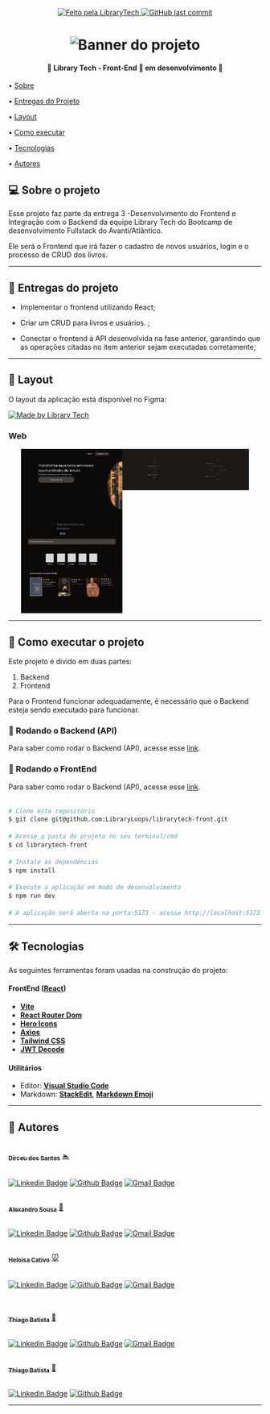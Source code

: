   

<p  align="center">

<a  href="https://github.com/LibraryLoops">

<img  alt="Feito pela LibraryTech"  src="https://img.shields.io/badge/feito%20por-Library Tech-%237519C1">

</a>

  

<a  href="https://github.com/LibraryLoops/librarytech-front/commits/main">

<img  alt="GitHub last commit"  src="https://img.shields.io/github/last-commit/LibraryLoops/librarytech-front">

</a>

  

</p>

<h1  align="center">

<img  alt="Banner do projeto"  title="#Entrega 2 - Desenvolvendo a API"  src="https://i.ibb.co/xmHXfct/Frame-Tech.png"  />

</h1>

  

<h4  align="center">

🚧 Library Tech - Front-End 🚀 em desenvolvimento 🚧

</h4>

  

<p  align="center">

• <a  href="#-sobre-o-projeto">Sobre</a>

• <a  href="#-entregas-do-projeto">Entregas do Projeto</a>

• <a  href="#-layout">Layout</a>

• <a  href="#-como-executar-o-projeto">Como executar</a>

• <a  href="#-tecnologias">Tecnologias</a>

• <a  href="#-autores">Autores</a>

</p>

  
  

## 💻 Sobre o projeto

  

Esse projeto faz parte da entrega 3 -Desenvolvimento do Frontend e Integração com o Backend da equipe Library Tech do Bootcamp de desenvolvimento Fullstack do Avanti/Atlântico.

  

Ele será o Frontend que irá fazer o cadastro de novos usuários, login e o processo de CRUD dos livros.

  

---
  

## 📑 Entregas do projeto

  

- Implementar o frontend utilizando React;

- Criar um CRUD para livros e usuários. ;

- Conectar o frontend à API desenvolvida na fase anterior, garantindo que as
operações citadas no item anterior sejam executadas corretamente;  
  

---

## 🎨 Layout

O layout da aplicação está disponível no Figma:

<a href="https://www.figma.com/design/EfxH0cGWFCgXL3F7RF2IMM/library-loops?node-id=0-1&t=3xg3OV0uJ0WTWwIp-1">
  <img alt="Made by Library Tech" src="https://img.shields.io/badge/Acessar%20Layout%20-Figma-%2304D361">
</a>

### Web

<p align="center" style="display: flex; align-items: flex-start; justify-content: center;">
  <img alt="LibraryTech" title="#LibraryTech" src="./src/assets/Home.png" width="40%">
  <img alt="LibraryTech" title="#LibraryTech" src="./src/assets/Login.png" width="25%" align="top">
  <img alt="LibraryTech" title="#LibraryTech" src="./src/assets/Cadastro.png" width="25%" align="top">
</p>


---

## 🚀 Como executar o projeto

Este projeto é divido em duas partes:
1. Backend
2. Frontend

Para o Frontend funcionar adequadamente, é necessário que o Backend esteja sendo executado para funcionar.
  

### 🎲 Rodando o Backend (API)

Para saber como rodar o Backend (API), acesse esse [link](https://github.com/LibraryLoops/entrega2-api).  


### 🎲 Rodando o FrontEnd

Para saber como rodar o Backend (API), acesse esse [link](https://github.com/LibraryLoops/entrega2-api).  

```bash

# Clone este repositório
$ git clone git@github.com:LibraryLoops/librarytech-front.git

# Acesse a pasta do projeto no seu terminal/cmd
$ cd librarytech-front

# Instale as dependências
$ npm install

# Execute a aplicação em modo de desenvolvimento
$ npm run dev

# A aplicação será aberta na porta:5173 - acesse http://localhost:5173

```

---

## 🛠 Tecnologias

  

As seguintes ferramentas foram usadas na construção do projeto:


#### **FrontEnd** ([React](https://reactjs.org/))

  
-   **[Vite](https://vitejs.dev/)**
-   **[React Router Dom](https://github.com/ReactTraining/react-router/tree/master/packages/react-router-dom)**
-   **[Hero Icons](https://heroicons.com/)**
-   **[Axios](https://github.com/axios/axios)**
-   **[Tailwind CSS](https://tailwindcss.com/docs/installation)**
-   **[JWT Decode](https://github.com/auth0/jwt-decode)**


#### **Utilitários**

- Editor: **[Visual Studio Code](https://code.visualstudio.com/)**
- Markdown: **[StackEdit](https://stackedit.io/)**, **[Markdown Emoji](https://gist.github.com/rxaviers/7360908)**


---

## 🦸 Autores

  

<a  href="https://github.com/Dirceusljr">

<img  style="border-radius: 50%;"  src="https://avatars.githubusercontent.com/u/141691213?v=4"  width="100px;"  alt=""/>
<br  />
<sub><b>Dirceu dos Santos</b></sub></a>  <a  href="https://github.com/Dirceusljr"  title="Github">🏊</a>
<br />
<br />

[![Linkedin Badge](https://img.shields.io/badge/-Dirceu-blue?style=flat-square&logo=Linkedin&logoColor=white&link=https://www.linkedin.com/in/tgmarinho/)](https://www.linkedin.com/in/dirceusljr/)
[![Github Badge](https://img.shields.io/badge/-Dirceusljr-000000?style=flat-square&logo=Github&logoColor=white&link=https://github.com/Dirceusljr)](https://github.com/Dirceusljr)
[![Gmail Badge](https://img.shields.io/badge/-dirceusljr@gmail.com-c14438?style=flat-square&logo=Gmail&logoColor=white&link=mailto:dirceusljr@gmail.com@gmail.com)](mailto:dirceusljr@gmail.com)


<a  href="https://github.com/alexandrosousadev">

<img  style="border-radius: 50%;"  src="https://avatars.githubusercontent.com/u/106404030?v=4"  width="100px;"  alt=""/>
<br  />
<sub><b>Alexandro Sousa</b></sub></a>  <a  href="https://github.com/alexandrosousadev"  title="Github">🚀</a>
<br />
<br />

[![Linkedin Badge](https://img.shields.io/badge/-Alexandro-blue?style=flat-square&logo=Linkedin&logoColor=white&link=https://www.linkedin.com/in/alexandrosousa009/)](https://www.linkedin.com/in/alexandrosousa009/)
[![Github Badge](https://img.shields.io/badge/-Alexandro-000000?style=flat-square&logo=Github&logoColor=white&link=https://github.com/alexandrosousadev)](https://github.com/alexandrosousadev)
[![Gmail Badge](https://img.shields.io/badge/-alexandrosousa01@gmail.com-c14438?style=flat-square&logo=Gmail&logoColor=white&link=mailto:alexandrosousa01@gmail.com@gmail.com)](mailto:alexandrosousa01@gmail.com)


<a href="https://github.com/heloisacativo">

<img  style="border-radius: 50%;"  src="https://avatars.githubusercontent.com/u/118030725?v=4"  width="100px;"  alt=""/>
<br />
<sub><b>Heloisa Cativo</b><sub></a> <a  href="https://github.com/heloisacativo" <title="Github">🐭</a>
<br />
<br />

[![Linkedin Badge](https://img.shields.io/badge/Heloisa-blue?style=flat-square&logo=Linkedin&logoColor=logoColor%3Dwhite&link=https%3A%2F%2Fwww.linkedin.com%2Fin%2Fhelenacativo%2F)](https://www.linkedin.com/in/helenacativo/)
[![Github Badge](https://img.shields.io/badge/heloisacativo-000000?style=flat-square&logo=GitHub&logoColor=logoColor%3Dwhite&link=https%3A%2F%2Fgithub.com%2Fheloisacativo)](https://github.com/heloisacativo)
[![Gmail Badge](https://img.shields.io/badge/heloisacativo%40gmail.com-c14438?style=flat-square&logo=Gmail&logoColor=white&link=mailto%3Aheloisacativo%40gmail.com)](mailto:heloisacativo@gmail.com)
<br />
<br />

<a  href="https://github.com/THIAGOFELIPEFEI">

<img  style="border-radius: 50%;"  src="https://avatars.githubusercontent.com/u/104990579?v=4"  width="100px;"  alt=""/>
<br  />
<sub><b>Thiago Batista</b></sub></a>  <a  href="https://github.com/THIAGOFELIPEFEI"  title="Github">🚀</a>
<br />
<br />

[![Linkedin Badge](https://img.shields.io/badge/-ThiagoBatista-blue?style=flat-square&logo=Linkedin&logoColor=white&link=https://www.linkedin.com/in/thiago-ff-batista/)](https://www.linkedin.com/in/thiago-ff-batista/)
[![Github Badge](https://img.shields.io/badge/-ThiagoBatista-000000?style=flat-square&logo=Github&logoColor=white&link=https://github.com/THIAGOFELIPEFEI)](https://github.com/THIAGOFELIPEFEI)
[![Gmail Badge](https://img.shields.io/badge/-thiagodexterpes@gmail.com-c14438?style=flat-square&logo=Gmail&logoColor=white&link=mailto:thiagodexterpes@gmail.com@gmail.com)](mailto:thiagodexterpes@gmail.com)

<a  href="https://github.com/lucio-adriano">

<img  style="border-radius: 50%;"  src="https://avatars.githubusercontent.com/u/83418828?v=4"  width="100px;"  alt=""/>
<br  />
<sub><b>Thiago Batista</b></sub></a>  <a  href="https://github.com/lucio-adriano"  title="Github">🚀</a>
<br />
<br />

[![Linkedin Badge](https://img.shields.io/badge/-AdrianoLucio-blue?style=flat-square&logo=Linkedin&logoColor=white&link=https://www.linkedin.com/in/adrianolucio/)](https://www.linkedin.com/in/adrianolucio/)
[![Github Badge](https://img.shields.io/badge/-AdrianoLucio-000000?style=flat-square&logo=Github&logoColor=white&link=https://github.com/lucio-adriano)](https://github.com/lucio-adriano)

---
